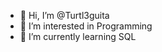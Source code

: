 - 👋 Hi, I’m @Turtl3guita
- 👀 I’m interested in Programming
- 🌱 I’m currently learning SQL

<!---
Turtl3guita/Turtl3guita is a ✨ special ✨ repository because its `README.md` (this file) appears on your GitHub profile.
You can click the Preview link to take a look at your changes.
--->
